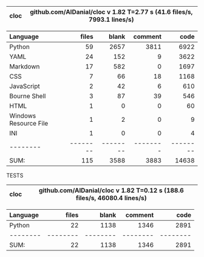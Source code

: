 cloc|github.com/AlDanial/cloc v 1.82  T=2.77 s (41.6 files/s, 7993.1 lines/s)
--- | ---

Language|files|blank|comment|code
:-------|-------:|-------:|-------:|-------:
Python|59|2657|3811|6922
YAML|24|152|9|3622
Markdown|17|582|0|1697
CSS|7|66|18|1168
JavaScript|2|42|6|610
Bourne Shell|3|87|39|546
HTML|1|0|0|60
Windows Resource File|1|2|0|9
INI|1|0|0|4
--------|--------|--------|--------|--------
SUM:|115|3588|3883|14638

TESTS

cloc|github.com/AlDanial/cloc v 1.82  T=0.12 s (188.6 files/s, 46080.4 lines/s)
--- | ---

Language|files|blank|comment|code
:-------|-------:|-------:|-------:|-------:
Python|22|1138|1346|2891
--------|--------|--------|--------|--------
SUM:|22|1138|1346|2891
